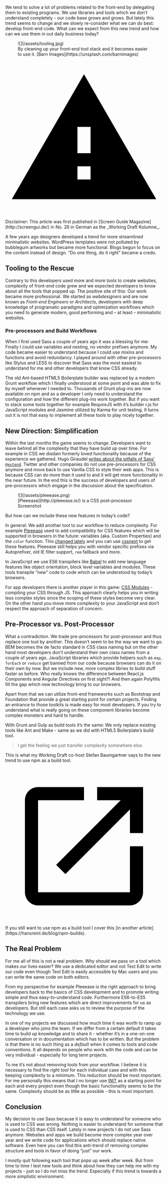 <p class="post__intro">
  We tend to solve a lot of problems related to the front-end by delegating them
  to existing programs. We use libraries and tools which we don’t understand
  completely - our code base grows and grows. But lately this trend seems to
  change and we slowly re-consider what we can do best: develop front-end code.
  What can we expect from this new trend and how can we use them in out daily
  business today?
</p>

<figure class="image image--block" markdown="1">
  ![](/assets/tooling.jpg)

<figcaption class="image__caption image__caption--no-border" markdown="1">
  By cleaning up your front-end tool stack and it becomes easier to use it.
  <span class="image__caption__copywrite">[Barn Images](https://unsplash.com/barnimages)</span>
</figcaption>
</figure>

<svg viewBox="0 0 24 24" xmlns="http://www.w3.org/2000/svg" class="icon icon--warning icon--left">
  <path d="M1 21h22L12 2 1 21zm12-3h-2v-2h2v2zm0-4h-2v-4h2v4z">
</svg> Disclaimer: This article was first published in
[Screen Guide Magazine](http://screengui.de/) in No. 26 in German as the
_Working Draft Kolumne_.

A few years ago designers developed a trend for more streamlined minimalistic
websites. WordPress templates were not polluted by bubblegum artworks but became
more functional. Blogs begun to focus on the content instead of design. “Do one
thing, do it right” became a credo.

## Tooling to the Rescue

Contrary to this developers used more and more tools to create websites,
complexity of front-end code grew and we expected developers to know about all
the tools that popped up. The positive site of this: Our work became more
professional. We started as _webdesigners_ and are now known as _Front-end
Engineers_ or _Architects_, developers with deep knowledge of programatic
paradigms and optimization workflows which you need to generate modern, good
performing and – at least – minimalistic websites.

### Pre-processors and Build Workflows

When I first used Sass a couple of years ago it was a blessing for me: Finally I
could use variables and nesting, no vendor prefixes anymore. My code became
easier to understand because I could use mixins and functions and avoid
redundancy. I played around with other pre-processors like Stylus and LESS to
discover that Sass was the most easiest to understand for me and other
developers that know CSS already.

The old Ant-based HTML5 Boilerplate builder was replaced by a modern Grunt
workflow which I finally understood at some point and was able to fix by myself
whenever I needed to. Thousands of Grunt plug-ins are now available on npm and
as a developer I only need to understand the configuration and how the different
plug-ins work together. But if you want to stack some tools together for example
RequireJS with it’s builder r.js for JavaScript modules and Jasmine utilized by
Karma for unit testing. It turns out it is not that easy to implement all these
tools to play nicely together.

## New Direction: Simplification

Within the last months the game seems to change. Developers want to leave behind
all the complexity that they have build up over time. For example in CSS
we disdain formerly loved functionality because of the experience we gathered.
Hugo Giraudel
[writes about the pitfalls of Sass’ `@extend`](http://www.sitepoint.com/avoid-sass-extend/).
Twitter and other companies do not use pre-processors for CSS anymore and move
back to use Vanilla CSS to style their web apps. This is because CSS can do
more than it used to and it will get more functionality in the near future. In
the end this is the success of developers and users of pre-processors which
engage in the discussion about the specification.

<figure class="image image--left" markdown="1">
  ![](/assets/pleeease.png)

<figcaption class="image__caption" markdown="1">
  [Pleeease](http://pleeease.io/) is a CSS post-processor
  <span class="image__caption__copywrite">Screenshot</span>
</figcaption>
</figure>

But how can we include these new features in today’s code?

In general: We add another tool to our workflow to reduce complexity. For
example [Pleeease](http://pleeease.io/) used to add compatibility for CSS
features which will be supported in browsers in the future: variables (aka.
Custom Properties) and the `color` function. This
[changed lately](https://github.com/iamvdo/pleeease/issues/52) and you
can use [cssnext](https://github.com/cssnext/cssnext) to get these features.
Pleeease still helps you with vendor specific prefixes via Autoprefixer, old IE
filter support, `rem` fallback and more.

In JavaScript we use ES6 transpilers like [Babel](https://babeljs.io/) to add
new language features like object orientation, block level variables and
modules. These tools transpile “new” code to code which can be understood by
today’s browsers.

For app developers there is another player in this game:
[CSS Modules](https://github.com/css-modules/css-modules) - compiling your CSS
through JS. This approach clearly helps you in writing less complex styles since
the scoping of these styles become very clear. On the other hand you move more
complexity to your JavaScript and don’t respect the approach of separation of
concern.

## Pre-Processor vs. Post-Processor

What a contradiction. We trade pre-processors for post-processor and thus
replace one tool by another. This doesn’t seem to be the way we want to go. BEM
becomes the de facto standard in CSS class naming but on the other hand most
developers don’t understand their own class names from a couple of years ago.
JavaScript libraries which provide helpers such as `map`, `forEach` or `reduce`
get banned from our code because browsers can do it on their own by now. But we
include new, more complex libries to build stuff faster as before. Who really
knows the difference between React.js Components and Angular Directives on first
sight?! And then again Polyfills fill the gap which new technology bring to our
browsers.

Apart from that we can utilize front-end frameworks such as Bootstrap and
Foundation that provide a great starting point for certain projects. Finding an
entrance to those toolkits is made easy for most developers. If you try to
understand what is really going on these component libraries become complex
monsters and hard to handle.

With Grunt and Gulp as build tools it’s the same: We only replace existing tools
like Ant and Make - same as we did with HTML5 Boilerplate’s build tool.

> I get the feeling we just transfer complexity somewhere else.

This is what my Working Draft co-host Stefan Baumgartner says to the new trend
to use npm as a build tool.

<svg viewBox="0 0 24 24" xmlns="http://www.w3.org/2000/svg" class="icon icon--info icon--left">
  <path d="M19 19H5V5h7V3H5c-1.11 0-2 .9-2 2v14c0 1.1.89 2 2 2h14c1.1 0 2-.9 2-2v-7h-2v7zM14 3v2h3.59l-9.83 9.83 1.41 1.41L19 6.41V10h2V3h-7z"/>
</svg> If you still want to use npm as a build tool I cover this
[in another article](https://hansreinl.de/blog/npm-builds).

## The Real Problem

For me all of this is not a real problem. Why should we pass on a tool which
makes our lives easier? We use a dedicated editor and not Text Edit to write our
code even though Text Edit is easily accessible by Mac users and you can write
the same code on both editors.

From my perspective for example Pleeease is the right approach to bring
developers back to the basics of CSS development and to promote writing simple
and thus easy-to-understand code. Furthermore ES6-to-ES5 transpilers bring new
features which are direct improvements for us as developers. But still each case
asks us to review the purpose of the technology we use.

In one of my projects we discussed how much time it was worth to ramp up a
developer who joins the team. If we differ from a certain default it takes time
to build up knowledge and to share it - whether it’s in a one-on-one
conversation or in documentation which has to be written. But the problem is
that there is no such thing as a _default_ when it comes to tools and code
conventions. It all depends on people who work with the code and can be very
individual - especially for long term projects.

To me it’s not about removing tools from your workflow. I believe it is
necessary to find the _right tool_ for each individual case and with this
keeping complexity to a minimum. This reduction should be most important. For me
personally this means that I no longer use [INIT](http://use-init.com/) as a
starting point for each and every project even though the basic functionality
seems to be the same. Complexity should be as little as possible - this is most
important.

## Conclusion

My decision to use Sass because it is easy to understand for someone who is used
to CSS was wrong. Nothing is easier to understand for someone that is used to
CSS than CSS itself. Lately in new projects I do not use Sass anymore.
Websites and apps we build become more complex year over year and we write code
for applications which should replace native software. Even here you can
find this anti-trend of removing complex structure and tools in favor of doing
“just” our work.

I mostly quit following each tool that pops up week after week. But from time to
time I test new tools and think about how they can help me with my projects -
just so I do not miss the trend. Especially if this trend is towards a more
simplistic environment.
